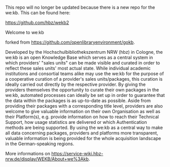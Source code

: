 This repo will no longer be updated because there is a new repo for the we:kb. This can be found here:

https://github.com/hbz/wekb2

Welcome to we:kb

forked from https://github.com/openlibraryenvironment/gokb.

Developed by the Hochschulbibliothekszentrum NRW (hbz) in Cologne, the we:kb is an open Knowledge Base which serves as a central
system in which providers' "sales units" can be made visible and curated in order to reflect these sales units' most actual state. While individual academic institutions
and consortial teams alike may use the we:kb for the purpose of a cooperative curation of a provider's sales units/packages, this curation is ideally carried out directly
by the respective provider. By giving the providers themselves the opportunity to curate their own packages in the we:kb, automated processes can ideally be set up
in order to guarantee that the data within the packages is as up-to-date as possible. Aside from providing their packages with a corresponding title level, providers
are also welcome to give valuable information on their own Organisation as well as their Platform(s), e.g. provide information on how to reach their Technical Support,
how usage statistics are delivered or which Authentication methods are being supported. By using the we:kb as a central way to make all data concerning packages,
providers and platforms more transparent, valuable information is being provided for the whole acquisition landscape in the German-speaking regions.

More informations on https://service-wiki.hbz-nrw.de/display/WEKB/About+we%3Akb.
